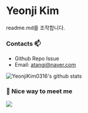 # Yeonji Kim

readme.md를 조작합니다. 

### Contacts 📫

* Github Repo Issue
* Email: atangi@naver.com

![YeonjiKim0316's github stats](https://github-readme-stats.vercel.app/api?username=YeonjiKim0316&show_icons=true)



### 🤞 Nice way to meet me
<p>
  <a href="https://yeonjikim0316.github.io/html_test2/" target="_blank"><img src="https://img.shields.io/badge/Tech_Blog-DD0B78?style=flat-square&logo=GitHub%20Sponsors&logoColor=white"/></a>
</p>
